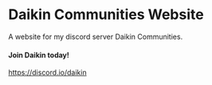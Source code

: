 # Daikin Communities Website
A website for my discord server Daikin Communities.

#### Join Daikin today!

https://discord.io/daikin
